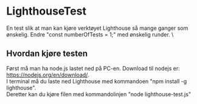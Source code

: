 # LighthouseTest
En test slik at man kan kjøre verktøyet Lighthouse så mange ganger som ønskelig. Endre "const numberOfTests = 1;" med ønskelig runder. \
## Hvordan kjøre testen
Først må man ha node.js lastet ned på PC-en. Download til nodejs er: https://nodejs.org/en/download/. \
I terminal må du laste ned Lighthouse med kommandoen "npm install -g lighthouse". \
Deretter kan du kjøre filen med kommandolinjen "node lighthouse-test.js"
